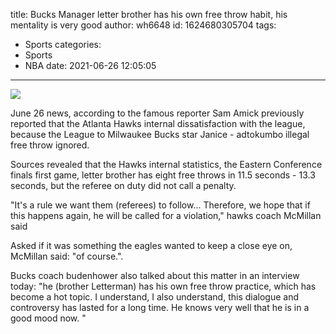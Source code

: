title: Bucks Manager  letter brother has his own free throw habit, his mentality is very good
author: wh6648
id: 1624680305704
tags: 
- Sports
categories: 
- Sports
- NBA
date: 2021-06-26 12:05:05
---
![](https://p1.itc.cn/q_70/images01/20210626/34744ce4a24e44e58f010cd4a5df3335.jpeg)


June 26 news, according to the famous reporter Sam Amick previously reported that the Atlanta Hawks internal dissatisfaction with the league, because the League to Milwaukee Bucks star Janice - adtokumbo illegal free throw ignored.

Sources revealed that the Hawks internal statistics, the Eastern Conference finals first game, letter brother has eight free throws in 11.5 seconds - 13.3 seconds, but the referee on duty did not call a penalty.

"It's a rule we want them (referees) to follow... Therefore, we hope that if this happens again, he will be called for a violation," hawks coach McMillan said

Asked if it was something the eagles wanted to keep a close eye on, McMillan said: "of course.".

Bucks coach budenhower also talked about this matter in an interview today: "he (brother Letterman) has his own free throw practice, which has become a hot topic. I understand, I also understand, this dialogue and controversy has lasted for a long time. He knows very well that he is in a good mood now. "

